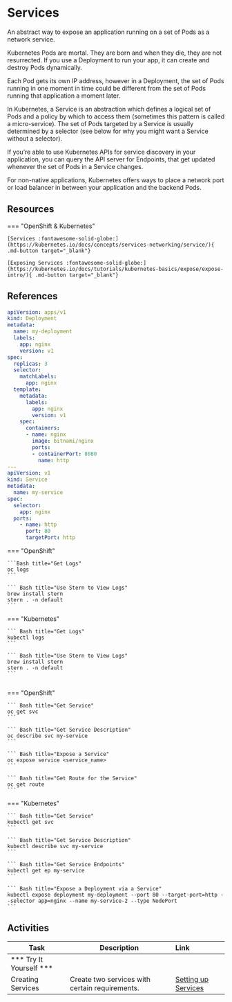 # Services

An abstract way to expose an application running on a set of Pods as a network service.

Kubernetes Pods are mortal. They are born and when they die, they are not resurrected. If you use a Deployment to run your app, it can create and destroy Pods dynamically.

Each Pod gets its own IP address, however in a Deployment, the set of Pods running in one moment in time could be different from the set of Pods running that application a moment later.

In Kubernetes, a Service is an abstraction which defines a logical set of Pods and a policy by which to access them (sometimes this pattern is called a micro-service). The set of Pods targeted by a Service is usually determined by a selector (see below for why you might want a Service without a selector).

If you’re able to use Kubernetes APIs for service discovery in your application, you can query the API server for Endpoints, that get updated whenever the set of Pods in a Service changes.

For non-native applications, Kubernetes offers ways to place a network port or load balancer in between your application and the backend Pods.


## Resources

=== "OpenShift & Kubernetes"

    [Services :fontawesome-solid-globe:](https://kubernetes.io/docs/concepts/services-networking/service/){ .md-button target="_blank"}

    [Exposing Services :fontawesome-solid-globe:](https://kubernetes.io/docs/tutorials/kubernetes-basics/expose/expose-intro/){ .md-button target="_blank"}

## References

```yaml
apiVersion: apps/v1
kind: Deployment
metadata:
  name: my-deployment
  labels:
    app: nginx
    version: v1
spec:
  replicas: 3
  selector:
    matchLabels:
      app: nginx
  template:
    metadata:
      labels:
        app: nginx
        version: v1
    spec:
      containers:
      - name: nginx
        image: bitnami/nginx
        ports:
        - containerPort: 8080
          name: http
---
apiVersion: v1
kind: Service
metadata:
  name: my-service
spec:
  selector:
    app: nginx
  ports:
    - name: http
      port: 80
      targetPort: http
```
=== "OpenShift"

    ```Bash title="Get Logs"
    oc logs
    ```

    ``` Bash title="Use Stern to View Logs"
    brew install stern
    stern . -n default
    ```

=== "Kubernetes"

    ``` Bash title="Get Logs"
    kubectl logs
    ```

    ``` Bash title="Use Stern to View Logs"
    brew install stern
    stern . -n default
    ```

```
```

=== "OpenShift"

    ``` Bash title="Get Service"
    oc get svc
    ```

    ``` Bash title="Get Service Description"
    oc describe svc my-service
    ```

    ``` Bash title="Expose a Service"
    oc expose service <service_name>
    ```

    ``` Bash title="Get Route for the Service"
    oc get route
    ```

=== "Kubernetes"

    ``` Bash title="Get Service"
    kubectl get svc
    ```

    ``` Bash title="Get Service Description"
    kubectl describe svc my-service
    ```

    ``` Bash title="Get Service Endpoints"
    kubectl get ep my-service
    ```

    ``` Bash title="Expose a Deployment via a Service"
    kubectl expose deployment my-deployment --port 80 --target-port=http --selector app=nginx --name my-service-2 --type NodePort
    ```

## Activities

| Task                            | Description         | Link        |
| --------------------------------| ------------------  |:----------- |
| *** Try It Yourself ***                         |         |         | 
| Creating Services | Create two services with certain requirements. | [Setting up Services](../../labs/kubernetes/lab8/index.md) |
